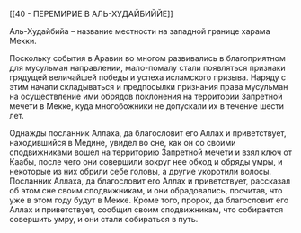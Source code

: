 [[40 - ПЕРЕМИРИЕ В АЛЬ-ХУДАЙБИЙЙЕ]]

Аль-Худайбийа – название местности на западной границе харама Мекки.

Поскольку события в Аравии во многом развивались в благоприятном для мусульман направлении, мало-помалу стали появляться признаки грядущей величайшей победы и успеха исламского призыва. Наряду с этим начали складываться и предпосылки признания права мусульман на осуществление ими обрядов поклонения на территории Запретной мечети в Мекке, куда многобожники не допускали их в течение шести лет.

Однажды посланник Аллаха, да благословит его Аллах и приветствует, находившийся в Медине, увидел во сне, как он со своими сподвижниками вошел на территорию Запретной мечети и взял ключ от Каабы, после чего они совершили вокруг нее обход и обряды умры, и некоторые из них обрили себе головы, а другие укоротили волосы. Посланник Аллаха, да благословит его Аллах и приветствует, рассказал об этом сне своим сподвижникам, и они обрадовались, посчитав, что уже в этом году будут в Мекке. Кроме того, пророк, да благословит его Аллах и приветствует, сообщил своим сподвижникам, что собирается совершить умру, и они стали собираться в путь.

